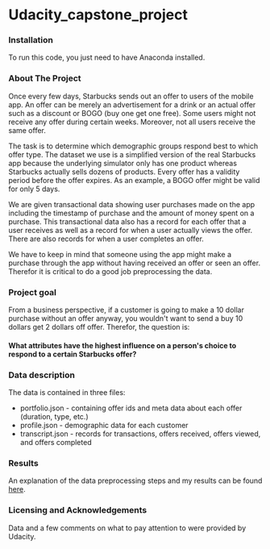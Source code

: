 # Udacity_capstone_project

### Installation
To run this code, you just need to have Anaconda installed.

### About The Project
Once every few days, Starbucks sends out an offer to users of the mobile app. An offer can be merely an advertisement for a drink or an actual offer such as a discount or BOGO (buy one get one free). Some users might not receive any offer during certain weeks. Moreover, not all users receive the same offer. 

The task is to determine which demographic groups respond best to which offer type. The dataset we use is a simplified version of the real Starbucks app because the underlying simulator only has one product whereas Starbucks actually sells dozens of products. Every offer has a validity period before the offer expires. As an example, a BOGO offer might be valid for only 5 days.

We are given transactional data showing user purchases made on the app including the timestamp of purchase and the amount of money spent on a purchase. This transactional data also has a record for each offer that a user receives as well as a record for when a user actually views the offer. There are also records for when a user completes an offer.

We have to keep in mind that someone using the app might make a purchase through the app without having received an offer or seen an offer. Therefor it is critical to do a good job preprocessing the data.

### Project goal
From a business perspective, if a customer is going to make a 10 dollar purchase without an offer anyway, you wouldn't want to send a buy 10 dollars get 2 dollars off offer.
Therefor, the question is:
#### What attributes have the highest influence on a person's choice to respond to a certain Starbucks offer?

### Data description
The data is contained in three files:

* portfolio.json - containing offer ids and meta data about each offer (duration, type, etc.)
* profile.json - demographic data for each customer
* transcript.json - records for transactions, offers received, offers viewed, and offers completed

### Results

An explanation of the data preprocessing steps and my results can be found [here](https://tobias-merk2.medium.com/what-attributes-have-the-highest-influence-on-a-persons-choice-to-respond-to-a-certain-starbucks-7da87b11bdad). 

### Licensing and Acknowledgements

Data and a few comments on what to pay attention to were provided by Udacity. 





